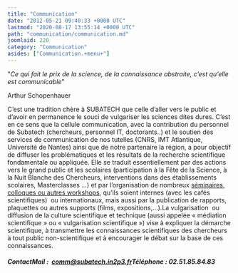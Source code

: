 ```yaml
---
title: "Communication"
date: "2012-05-21 09:40:33 +0000 UTC"
lastmod: "2020-08-17 13:55:14 +0000 UTC"
path: "communication/communication.md"
joomlaid: 220
category: "Communication"
asides: ["Communication.+menu+"]
---
```

"_Ce qui fait le prix de la science, de la connaissance abstraite, c’est qu’elle est communicable_"

Arthur Schopenhauer

C’est une tradition chère à SUBATECH que celle d’aller vers le public et d’avoir en permanence le souci de vulgariser les sciences dites dures. C’est en ce sens que la cellule communication, avec la contribution du personnel de Subatech (chercheurs, personnel IT, doctorants..) et le soutien des services de communication de nos tutelles (CNRS, IMT Atlantique, Université de Nantes) ainsi que de notre partenaire la région, a pour objectif de diffuser les problématiques et les résultats de la recherche scientifique fondamentale ou appliquée. Elle se traduit essentiellement par des actions vers le grand public et les scolaires (participation à la Fête de la Science, à la Nuit Blanche des Chercheurs, interventions dans des établissements scolaires, Masterclasses ...) et par l’organisation de nombreux [séminaires](fr/communication/seminaires?view=seminars), [colloques ou autres workshops](fr/), qu’ils soient internes (avec les cafés scientifiques)  ou internationaux, mais aussi par la publication de rapports, plaquettes ou autres supports (films, expositions,…).La vulgarisation  ou diffusion de la culture scientifique et technique (aussi appelée « médiation scientifique » ou « vulgarisation scientifique ») vise à expliquer la démarche scientifique, à transmettre les connaissances scientifiques des chercheurs à tout public non-scientifique et à encourager le débat sur la base de ces connaissances.

##### **Contact**Mail :  [comm@subatech.in2p3.fr](mailto:comm@subatech.in2p3.fr)Téléphone : 02.51.85.84.83
